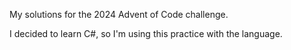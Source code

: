My solutions for the 2024 Advent of Code challenge.

I decided to learn C#, so I'm using this practice with the language.